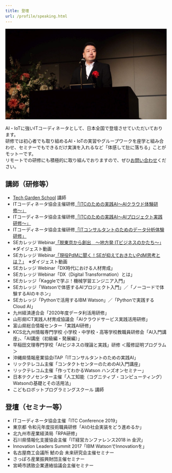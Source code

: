 ```yaml
---
title: 登壇
url: /profile/speaking.html
---
```


![ITC Conference 2019にて](assets/IMG_0089.jpg)

AI・IoTに強いITコーディネータとして、日本全国で登壇させていただいております。  
研修では初心者でも取り組めるAI・IoTの実習やグループワークを座学と組み合わせ、セミナーでもできるだけ実演を入れるなど「体感して肚に落ちる」ことがモットーです。  
リモートでの研修にも積極的に取り組んでおりますので、ぜひ[お問い合わせ](/contact)ください。

## 講師（研修等）

- [Tech Garden School](https://techgardenschool.com/) 講師
- ITコーディネータ協会主催研修[「ITCのための実践AI〜AIクラウド体験研修〜」](https://www.itc.or.jp/foritc/seminar/ai_cloud.html)
- ITコーディネータ協会主催研修[「ITCのための実践AI～AIプロジェクト実践研修～」](https://www.itc.or.jp/foritc/seminar/ai_jissen.html)
- ITコーディネータ協会主催研修[「ITコンサルタントのためのデータ分析体験研修」](https://www.itc.or.jp/foritc/seminar/ai_data.html)
- SEカレッジ Webinar[「脱東京から創出　～地方発 ITビジネスのかたち～」](https://www.youtube.com/watch?v=d0RlBe-P_P0)　※ダイジェスト動画
- SEカレッジ Webinar[「現役PdMに聞く！SEが抑えておきたいPdM思考とは？」](https://www.youtube.com/watch?v=CuaRIP8UmgM)　※ダイジェスト動画
- SEカレッジ Webinar「DX時代における人材育成」
- SEカレッジ Webinar「DX（Digital Transformation）とは」
- SEカレッジ「Kaggleで学ぶ！機械学習エンジニア入門」
- SEカレッジ「Watsonで体感するAIプロジェクト入門」／「ノーコードで体験するAIのキホン」
- SEカレッジ「Pythonで活用するIBM Watson」／「Pythonで実践するCloud AI」
- 九州経済連合会「2020年度データ利活用研修」
- 山形県ICT実践人材育成協議会「AIクラウドサービス実践活用研修」
- 富山県総合情報センター「実践AI研修」
- KCS北九州情報専門学校 小学校・中学校・高等学校教職員研修会「AI入門講座」、「AI講座（初級編・発展編）」
- 早稲田文理専門学校「AIビジネスの理論と実践」研修 ＜履修証明プログラム＞
- 沖縄県情報産業協会iTAP「ITコンサルタントのための実践AI」
- リックテレコム主催「コンタクトセンターのためのAI入門講座」
- リックテレコム主催「作ってわかるWatson ハンズオンセミナー」
- 日本テクノセンター主催「人工知能（コグニティブ・コンピューティング）Watsonの基礎とその活用法」
- こどもロボットプログラミングスクール 講師

## 登壇（セミナー等）

- ITコーディネータ協会主催「ITC Conference 2019」
- 東京都 令和元年度技術職員研修「AIの社会実装をどう進めるか」
- 北九州市産業経済局「RPA研修」
- 石川県情報化支援協会主催「IT経営カンファレンス2018 in 金沢」
- Innovation Leaders Summit 2017「IBM WatsonでInnovationを」
- 名古屋商工会議所 鯱の会 未来研究会主催セミナー
- さっぽろ産業振興財団主催セミナー
- 宮崎市誘致企業連絡協議会主催セミナー